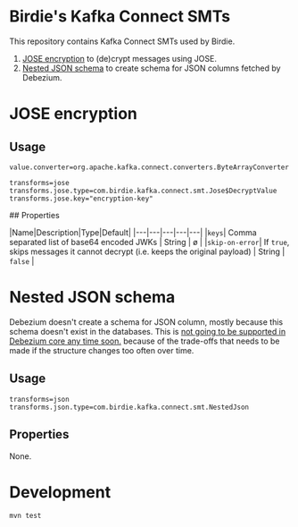 # Birdie's Kafka Connect SMTs

This repository contains Kafka Connect SMTs used by Birdie.

1. [JOSE encryption](#jose-encryption) to (de)crypt messages using JOSE.
2. [Nested JSON schema](#nested-json-schema) to create schema for JSON columns fetched by Debezium.

# JOSE encryption

## Usage

```
value.converter=org.apache.kafka.connect.converters.ByteArrayConverter

transforms=jose
transforms.jose.type=com.birdie.kafka.connect.smt.Jose$DecryptValue
transforms.jose.key="encryption-key"
```

## Properties

|Name|Description|Type|Default|
|---|---|---|---|---|
|`keys`| Comma separated list of base64 encoded JWKs | String | ø |
|`skip-on-error`| If `true`, skips messages it cannot decrypt (i.e. keeps the original payload) | String | `false` |

# Nested JSON schema

Debezium doesn't create a schema for JSON column, mostly because this schema doesn't exist in the databases. This is
[not going to be supported in Debezium core any time soon.](https://issues.redhat.com/browse/DBZ-3104) because of the
trade-offs that needs to be made if the structure changes too often over time.

## Usage

```
transforms=json
transforms.json.type=com.birdie.kafka.connect.smt.NestedJson
```

## Properties

None.

# Development

```
mvn test
```

